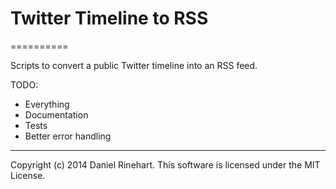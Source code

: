 # Twitter Timeline to RSS
==========

Scripts to convert a public Twitter timeline into an RSS feed.

TODO:
* Everything
* Documentation
* Tests
* Better error handling

----
Copyright (c) 2014 Daniel Rinehart. This software is licensed under the MIT License.
